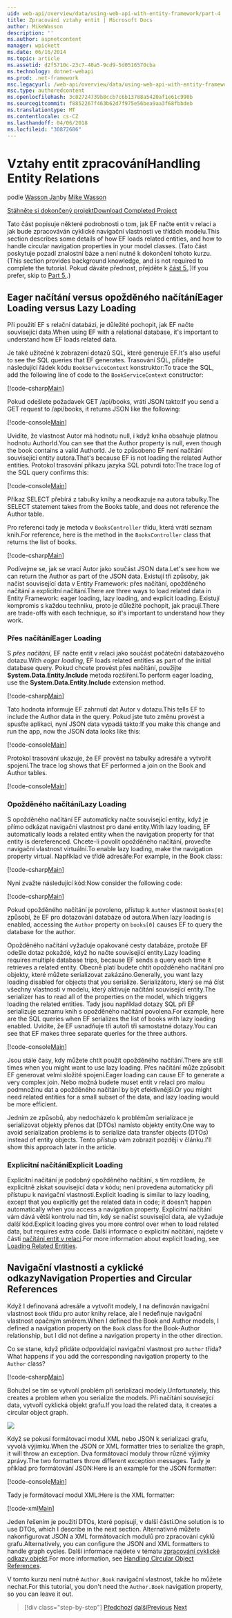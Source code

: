 ```yaml
---
uid: web-api/overview/data/using-web-api-with-entity-framework/part-4
title: Zpracování vztahy entit | Microsoft Docs
author: MikeWasson
description: ''
ms.author: aspnetcontent
manager: wpickett
ms.date: 06/16/2014
ms.topic: article
ms.assetid: d2f5710c-23c7-40a5-9cd9-5d0516570cba
ms.technology: dotnet-webapi
ms.prod: .net-framework
msc.legacyurl: /web-api/overview/data/using-web-api-with-entity-framework/part-4
msc.type: authoredcontent
ms.openlocfilehash: 3c82724739b8ccb7c6b13788a5420af1e61c990b
ms.sourcegitcommit: f8852267f463b62d7f975e56bea9aa3f68fbbdeb
ms.translationtype: MT
ms.contentlocale: cs-CZ
ms.lasthandoff: 04/06/2018
ms.locfileid: "30872686"
---
```

<a name="handling-entity-relations"></a><span data-ttu-id="ac34f-102">Vztahy entit zpracování</span><span class="sxs-lookup"><span data-stu-id="ac34f-102">Handling Entity Relations</span></span>
====================
<span data-ttu-id="ac34f-103">podle [Wasson Jan](https://github.com/MikeWasson)</span><span class="sxs-lookup"><span data-stu-id="ac34f-103">by [Mike Wasson](https://github.com/MikeWasson)</span></span>

[<span data-ttu-id="ac34f-104">Stáhněte si dokončený projekt</span><span class="sxs-lookup"><span data-stu-id="ac34f-104">Download Completed Project</span></span>](https://github.com/MikeWasson/BookService)

<span data-ttu-id="ac34f-105">Tato část popisuje některé podrobnosti o tom, jak EF načte entit v relaci a jak bude zpracováván cyklické navigační vlastnosti ve třídách modelu.</span><span class="sxs-lookup"><span data-stu-id="ac34f-105">This section describes some details of how EF loads related entities, and how to handle circular navigation properties in your model classes.</span></span> <span data-ttu-id="ac34f-106">(Tato část poskytuje pozadí znalostní báze a není nutné k dokončení tohoto kurzu.</span><span class="sxs-lookup"><span data-stu-id="ac34f-106">(This section provides background knowledge, and is not required to complete the tutorial.</span></span> <span data-ttu-id="ac34f-107">Pokud dáváte přednost, přejděte k [část 5.](part-5.md).)</span><span class="sxs-lookup"><span data-stu-id="ac34f-107">If you prefer, skip to [Part 5.](part-5.md).)</span></span>

## <a name="eager-loading-versus-lazy-loading"></a><span data-ttu-id="ac34f-108">Eager načítání versus opožděného načítání</span><span class="sxs-lookup"><span data-stu-id="ac34f-108">Eager Loading versus Lazy Loading</span></span>

<span data-ttu-id="ac34f-109">Při použití EF s relační databázi, je důležité pochopit, jak EF načte související data.</span><span class="sxs-lookup"><span data-stu-id="ac34f-109">When using EF with a relational database, it's important to understand how EF loads related data.</span></span>

<span data-ttu-id="ac34f-110">Je také užitečné k zobrazení dotazů SQL, které generuje EF.</span><span class="sxs-lookup"><span data-stu-id="ac34f-110">It's also useful to see the SQL queries that EF generates.</span></span> <span data-ttu-id="ac34f-111">Trasování SQL, přidejte následující řádek kódu `BookServiceContext` konstruktor:</span><span class="sxs-lookup"><span data-stu-id="ac34f-111">To trace the SQL, add the following line of code to the `BookServiceContext` constructor:</span></span>

[!code-csharp[Main](part-4/samples/sample1.cs)]

<span data-ttu-id="ac34f-112">Pokud odešlete požadavek GET /api/books, vrátí JSON takto:</span><span class="sxs-lookup"><span data-stu-id="ac34f-112">If you send a GET request to /api/books, it returns JSON like the following:</span></span>

[!code-console[Main](part-4/samples/sample2.cmd)]

<span data-ttu-id="ac34f-113">Uvidíte, že vlastnost Autor má hodnotu null, i když kniha obsahuje platnou hodnotu AuthorId.</span><span class="sxs-lookup"><span data-stu-id="ac34f-113">You can see that the Author property is null, even though the book contains a valid AuthorId.</span></span> <span data-ttu-id="ac34f-114">Je to způsobeno EF není načítání související entity autora.</span><span class="sxs-lookup"><span data-stu-id="ac34f-114">That's because EF is not loading the related Author entities.</span></span> <span data-ttu-id="ac34f-115">Protokol trasování příkazu jazyka SQL potvrdí toto:</span><span class="sxs-lookup"><span data-stu-id="ac34f-115">The trace log of the SQL query confirms this:</span></span>

[!code-console[Main](part-4/samples/sample3.sql)]

<span data-ttu-id="ac34f-116">Příkaz SELECT přebírá z tabulky knihy a neodkazuje na autora tabulky.</span><span class="sxs-lookup"><span data-stu-id="ac34f-116">The SELECT statement takes from the Books table, and does not reference the Author table.</span></span>

<span data-ttu-id="ac34f-117">Pro referenci tady je metoda v `BooksController` třídu, která vrátí seznam knih.</span><span class="sxs-lookup"><span data-stu-id="ac34f-117">For reference, here is the method in the `BooksController` class that returns the list of books.</span></span>

[!code-csharp[Main](part-4/samples/sample4.cs)]

<span data-ttu-id="ac34f-118">Podívejme se, jak se vrací Autor jako součást JSON data.</span><span class="sxs-lookup"><span data-stu-id="ac34f-118">Let's see how we can return the Author as part of the JSON data.</span></span> <span data-ttu-id="ac34f-119">Existují tři způsoby, jak načíst související data v Entity Framework: přes načítání, opožděného načítání a explicitní načítání.</span><span class="sxs-lookup"><span data-stu-id="ac34f-119">There are three ways to load related data in Entity Framework: eager loading, lazy loading, and explicit loading.</span></span> <span data-ttu-id="ac34f-120">Existují kompromis s každou techniku, proto je důležité pochopit, jak pracují.</span><span class="sxs-lookup"><span data-stu-id="ac34f-120">There are trade-offs with each technique, so it's important to understand how they work.</span></span>

### <a name="eager-loading"></a><span data-ttu-id="ac34f-121">Přes načítání</span><span class="sxs-lookup"><span data-stu-id="ac34f-121">Eager Loading</span></span>

<span data-ttu-id="ac34f-122">S *přes načítání*, EF načte entit v relaci jako součást počáteční databázového dotazu.</span><span class="sxs-lookup"><span data-stu-id="ac34f-122">With *eager loading*, EF loads related entities as part of the initial database query.</span></span> <span data-ttu-id="ac34f-123">Pokud chcete provést přes načítání, použijte **System.Data.Entity.Include** metoda rozšíření.</span><span class="sxs-lookup"><span data-stu-id="ac34f-123">To perform eager loading, use the **System.Data.Entity.Include** extension method.</span></span>

[!code-csharp[Main](part-4/samples/sample5.cs)]

<span data-ttu-id="ac34f-124">Tato hodnota informuje EF zahrnutí dat Autor v dotazu.</span><span class="sxs-lookup"><span data-stu-id="ac34f-124">This tells EF to include the Author data in the query.</span></span> <span data-ttu-id="ac34f-125">Pokud jste tuto změnu provést a spusťte aplikaci, nyní JSON data vypadá takto:</span><span class="sxs-lookup"><span data-stu-id="ac34f-125">If you make this change and run the app, now the JSON data looks like this:</span></span>

[!code-console[Main](part-4/samples/sample6.cmd)]

<span data-ttu-id="ac34f-126">Protokol trasování ukazuje, že EF provést na tabulky adresáře a vytvořit spojení.</span><span class="sxs-lookup"><span data-stu-id="ac34f-126">The trace log shows that EF performed a join on the Book and Author tables.</span></span>

[!code-console[Main](part-4/samples/sample7.cmd)]

### <a name="lazy-loading"></a><span data-ttu-id="ac34f-127">Opožděného načítání</span><span class="sxs-lookup"><span data-stu-id="ac34f-127">Lazy Loading</span></span>

<span data-ttu-id="ac34f-128">S opožděného načítání EF automaticky načte související entity, když je přímo odkázat navigační vlastnost pro dané entity.</span><span class="sxs-lookup"><span data-stu-id="ac34f-128">With lazy loading, EF automatically loads a related entity when the navigation property for that entity is dereferenced.</span></span> <span data-ttu-id="ac34f-129">Chcete-li povolit opožděného načítání, proveďte navigační vlastnost virtuální.</span><span class="sxs-lookup"><span data-stu-id="ac34f-129">To enable lazy loading, make the navigation property virtual.</span></span> <span data-ttu-id="ac34f-130">Například ve třídě adresáře:</span><span class="sxs-lookup"><span data-stu-id="ac34f-130">For example, in the Book class:</span></span>

[!code-csharp[Main](part-4/samples/sample8.cs?highlight=6)]

<span data-ttu-id="ac34f-131">Nyní zvažte následující kód:</span><span class="sxs-lookup"><span data-stu-id="ac34f-131">Now consider the following code:</span></span>

[!code-csharp[Main](part-4/samples/sample9.cs)]

<span data-ttu-id="ac34f-132">Pokud opožděného načítání je povoleno, přístup k `Author` vlastnost `books[0]` způsobí, že EF pro dotazování databáze od autora.</span><span class="sxs-lookup"><span data-stu-id="ac34f-132">When lazy loading is enabled, accessing the `Author` property on `books[0]` causes EF to query the database for the author.</span></span>

<span data-ttu-id="ac34f-133">Opožděného načítání vyžaduje opakované cesty databáze, protože EF odešle dotaz pokaždé, když ho načte související entity.</span><span class="sxs-lookup"><span data-stu-id="ac34f-133">Lazy loading requires multiple database trips, because EF sends a query each time it retrieves a related entity.</span></span> <span data-ttu-id="ac34f-134">Obecně platí budete chtít opožděného načítání pro objekty, které můžete serializovat zakázáno.</span><span class="sxs-lookup"><span data-stu-id="ac34f-134">Generally, you want lazy loading disabled for objects that you serialize.</span></span> <span data-ttu-id="ac34f-135">Serializátoru, který se má číst všechny vlastnosti v modelu, který aktivuje načítání související entity.</span><span class="sxs-lookup"><span data-stu-id="ac34f-135">The serializer has to read all of the properties on the model, which triggers loading the related entities.</span></span> <span data-ttu-id="ac34f-136">Tady jsou například dotazy SQL při EF serializuje seznamu knih s opožděného načítání povolena.</span><span class="sxs-lookup"><span data-stu-id="ac34f-136">For example, here are the SQL queries when EF serializes the list of books with lazy loading enabled.</span></span> <span data-ttu-id="ac34f-137">Uvidíte, že EF usnadňuje tři autoři tři samostatné dotazy.</span><span class="sxs-lookup"><span data-stu-id="ac34f-137">You can see that EF makes three separate queries for the three authors.</span></span>

[!code-console[Main](part-4/samples/sample10.sql)]

<span data-ttu-id="ac34f-138">Jsou stále časy, kdy můžete chtít použít opožděného načítání.</span><span class="sxs-lookup"><span data-stu-id="ac34f-138">There are still times when you might want to use lazy loading.</span></span> <span data-ttu-id="ac34f-139">Přes načítání může způsobit EF generovat velmi složité spojení.</span><span class="sxs-lookup"><span data-stu-id="ac34f-139">Eager loading can cause EF to generate a very complex join.</span></span> <span data-ttu-id="ac34f-140">Nebo možná budete muset entit v relaci pro malou podmnožinu dat a opožděného načítání by být efektivnější.</span><span class="sxs-lookup"><span data-stu-id="ac34f-140">Or you might need related entities for a small subset of the data, and lazy loading would be more efficient.</span></span>

<span data-ttu-id="ac34f-141">Jedním ze způsobů, aby nedocházelo k problémům serializace je serializovat objekty přenos dat (DTOs) namísto objekty entity.</span><span class="sxs-lookup"><span data-stu-id="ac34f-141">One way to avoid serialization problems is to serialize data transfer objects (DTOs) instead of entity objects.</span></span> <span data-ttu-id="ac34f-142">Tento přístup vám zobrazit později v článku.</span><span class="sxs-lookup"><span data-stu-id="ac34f-142">I'll show this approach later in the article.</span></span>

### <a name="explicit-loading"></a><span data-ttu-id="ac34f-143">Explicitní načítání</span><span class="sxs-lookup"><span data-stu-id="ac34f-143">Explicit Loading</span></span>

<span data-ttu-id="ac34f-144">Explicitní načítání je podobný opožděného načítání, s tím rozdílem, že explicitně získat související data v kódu; není provedena automaticky při přístupu k navigační vlastnosti.</span><span class="sxs-lookup"><span data-stu-id="ac34f-144">Explicit loading is similar to lazy loading, except that you explicitly get the related data in code; it doesn't happen automatically when you access a navigation property.</span></span> <span data-ttu-id="ac34f-145">Explicitní načítání vám dává větší kontrolu nad tím, kdy se načíst související data, ale vyžaduje další kód.</span><span class="sxs-lookup"><span data-stu-id="ac34f-145">Explicit loading gives you more control over when to load related data, but requires extra code.</span></span> <span data-ttu-id="ac34f-146">Další informace o explicitní načítání, najdete v části [načítání entit v relaci](https://msdn.microsoft.com/data/jj574232#explicit).</span><span class="sxs-lookup"><span data-stu-id="ac34f-146">For more information about explicit loading, see [Loading Related Entities](https://msdn.microsoft.com/data/jj574232#explicit).</span></span>

## <a name="navigation-properties-and-circular-references"></a><span data-ttu-id="ac34f-147">Navigační vlastnosti a cyklické odkazy</span><span class="sxs-lookup"><span data-stu-id="ac34f-147">Navigation Properties and Circular References</span></span>

<span data-ttu-id="ac34f-148">Když I definovaná adresáře a vytvořit modely, I na definován navigační vlastnost `Book` třídu pro autor knihy relace, ale I nedefinuje navigační vlastnost opačným směrem.</span><span class="sxs-lookup"><span data-stu-id="ac34f-148">When I defined the Book and Author models, I defined a navigation property on the `Book` class for the Book-Author relationship, but I did not define a navigation property in the other direction.</span></span>

<span data-ttu-id="ac34f-149">Co se stane, když přidáte odpovídající navigační vlastnost pro `Author` třída?</span><span class="sxs-lookup"><span data-stu-id="ac34f-149">What happens if you add the corresponding navigation property to the `Author` class?</span></span>

[!code-csharp[Main](part-4/samples/sample11.cs?highlight=7)]

<span data-ttu-id="ac34f-150">Bohužel se tím se vytvoří problém při serializaci modely.</span><span class="sxs-lookup"><span data-stu-id="ac34f-150">Unfortunately, this creates a problem when you serialize the models.</span></span> <span data-ttu-id="ac34f-151">Při načítání související data, vytvoří cyklická objekt grafu.</span><span class="sxs-lookup"><span data-stu-id="ac34f-151">If you load the related data, it creates a circular object graph.</span></span>

![](part-4/_static/image1.png)

<span data-ttu-id="ac34f-152">Když se pokusí formátovací modul XML nebo JSON k serializaci grafu, vyvolá výjimku.</span><span class="sxs-lookup"><span data-stu-id="ac34f-152">When the JSON or XML formatter tries to serialize the graph, it will throw an exception.</span></span> <span data-ttu-id="ac34f-153">Dva formátovací moduly throw různé výjimky zprávy.</span><span class="sxs-lookup"><span data-stu-id="ac34f-153">The two formatters throw different exception messages.</span></span> <span data-ttu-id="ac34f-154">Tady je příklad pro formátování JSON:</span><span class="sxs-lookup"><span data-stu-id="ac34f-154">Here is an example for the JSON formatter:</span></span>

[!code-console[Main](part-4/samples/sample12.cmd)]

<span data-ttu-id="ac34f-155">Tady je formátovací modul XML:</span><span class="sxs-lookup"><span data-stu-id="ac34f-155">Here is the XML formatter:</span></span>

[!code-xml[Main](part-4/samples/sample13.xml)]

<span data-ttu-id="ac34f-156">Jeden řešením je použití DTOs, které popisují, v další části.</span><span class="sxs-lookup"><span data-stu-id="ac34f-156">One solution is to use DTOs, which I describe in the next section.</span></span> <span data-ttu-id="ac34f-157">Alternativně můžete nakonfigurovat JSON a XML formátovacích modulů pro zpracování cyklů grafu.</span><span class="sxs-lookup"><span data-stu-id="ac34f-157">Alternatively, you can configure the JSON and XML formatters to handle graph cycles.</span></span> <span data-ttu-id="ac34f-158">Další informace najdete v tématu [zpracování cyklické odkazy objekt](../../formats-and-model-binding/json-and-xml-serialization.md#handling_circular_object_references).</span><span class="sxs-lookup"><span data-stu-id="ac34f-158">For more information, see [Handling Circular Object References](../../formats-and-model-binding/json-and-xml-serialization.md#handling_circular_object_references).</span></span>

<span data-ttu-id="ac34f-159">V tomto kurzu není nutné `Author.Book` navigační vlastnost, takže ho můžete nechat.</span><span class="sxs-lookup"><span data-stu-id="ac34f-159">For this tutorial, you don't need the `Author.Book` navigation property, so you can leave it out.</span></span>

> [!div class="step-by-step"]
> <span data-ttu-id="ac34f-160">[Předchozí](part-3.md)
> [další](part-5.md)</span><span class="sxs-lookup"><span data-stu-id="ac34f-160">[Previous](part-3.md)
[Next](part-5.md)</span></span>
